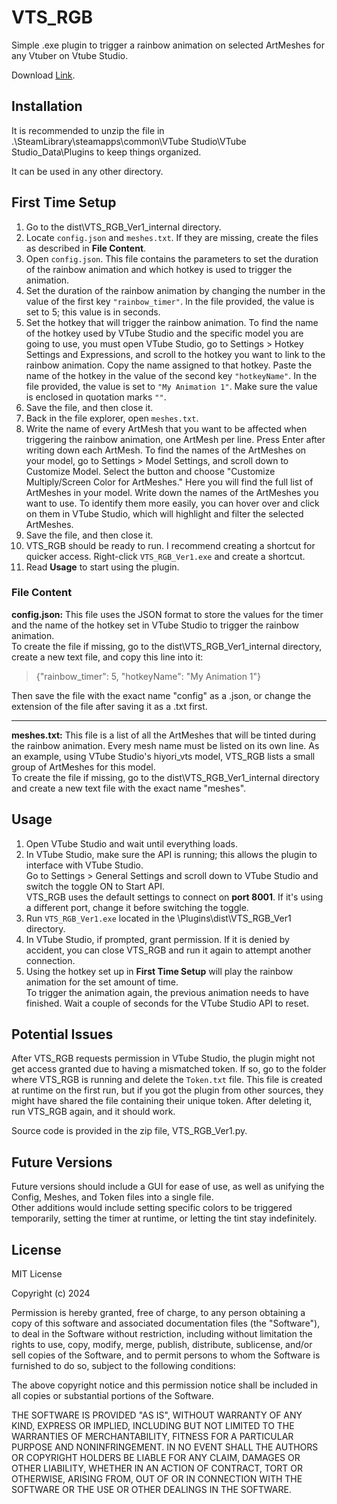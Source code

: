 # VTS_RGB

Simple .exe plugin to trigger a rainbow animation on selected ArtMeshes for any Vtuber on Vtube Studio.

Download [Link](https://github.com/SpikedK/VTS_RGB/archive/refs/heads/main.zip).


## Installation

It is recommended to unzip the file in .\SteamLibrary\steamapps\common\VTube Studio\VTube Studio_Data\Plugins to keep things organized.

It can be used in any other directory.

## First Time Setup

1. Go to the dist\VTS_RGB_Ver1\_internal directory.
2. Locate `config.json` and `meshes.txt`. If they are missing, create the files as described in **File Content**.
3. Open `config.json`. This file contains the parameters to set the duration of the rainbow animation and which hotkey is used to trigger the animation.
4. Set the duration of the rainbow animation by changing the number in the value of the first key `"rainbow_timer"`. In the file provided, the value is set to 5; this value is in seconds.
5. Set the hotkey that will trigger the rainbow animation. To find the name of the hotkey used by VTube Studio and the specific model you are going to use, you must open VTube Studio, go to Settings > Hotkey Settings and Expressions, and scroll to the hotkey you want to link to the rainbow animation. Copy the name assigned to that hotkey. Paste the name of the hotkey in the value of the second key `"hotkeyName"`. In the file provided, the value is set to `"My Animation 1"`. Make sure the value is enclosed in quotation marks `""`.
6. Save the file, and then close it.
7. Back in the file explorer, open `meshes.txt`.
8. Write the name of every ArtMesh that you want to be affected when triggering the rainbow animation, one ArtMesh per line. Press Enter after writing down each ArtMesh. To find the names of the ArtMeshes on your model, go to Settings > Model Settings, and scroll down to Customize Model. Select the button and choose "Customize Multiply/Screen Color for ArtMeshes." Here you will find the full list of ArtMeshes in your model. Write down the names of the ArtMeshes you want to use. To identify them more easily, you can hover over and click on them in VTube Studio, which will highlight and filter the selected ArtMeshes.
9. Save the file, and then close it.
10. VTS_RGB should be ready to run. I recommend creating a shortcut for quicker access. Right-click `VTS_RGB_Ver1.exe` and create a shortcut.
11. Read **Usage** to start using the plugin.

### File Content

**config.json:** This file uses the JSON format to store the values for the timer and the name of the hotkey set in VTube Studio to trigger the rainbow animation.  
To create the file if missing, go to the dist\VTS_RGB_Ver1\_internal directory, create a new text file, and copy this line into it:  
> {"rainbow_timer": 5, "hotkeyName": "My Animation 1"}  

Then save the file with the exact name "config" as a .json, or change the extension of the file after saving it as a .txt first.

---

**meshes.txt:** This file is a list of all the ArtMeshes that will be tinted during the rainbow animation. Every mesh name must be listed on its own line. As an example, using VTube Studio's hiyori_vts model, VTS_RGB lists a small group of ArtMeshes for this model.  
To create the file if missing, go to the dist\VTS_RGB_Ver1\_internal directory and create a new text file with the exact name "meshes".

## Usage

1. Open VTube Studio and wait until everything loads.
2. In VTube Studio, make sure the API is running; this allows the plugin to interface with VTube Studio.  
   Go to Settings > General Settings and scroll down to VTube Studio and switch the toggle ON to Start API.  
   VTS_RGB uses the default settings to connect on **port 8001**. If it's using a different port, change it before switching the toggle.
3. Run `VTS_RGB_Ver1.exe` located in the \Plugins\dist\VTS_RGB_Ver1 directory.
4. In VTube Studio, if prompted, grant permission. If it is denied by accident, you can close VTS_RGB and run it again to attempt another connection.
5. Using the hotkey set up in **First Time Setup** will play the rainbow animation for the set amount of time.  
   To trigger the animation again, the previous animation needs to have finished. Wait a couple of seconds for the VTube Studio API to reset.

## Potential Issues

After VTS_RGB requests permission in VTube Studio, the plugin might not get access granted due to having a mismatched token. If so, go to the folder where VTS_RGB is running and delete the `Token.txt` file. This file is created at runtime on the first run, but if you got the plugin from other sources, they might have shared the file containing their unique token. After deleting it, run VTS_RGB again, and it should work.

Source code is provided in the zip file, VTS_RGB_Ver1.py.

## Future Versions

Future versions should include a GUI for ease of use, as well as unifying the Config, Meshes, and Token files into a single file.  
Other additions would include setting specific colors to be triggered temporarily, setting the timer at runtime, or letting the tint stay indefinitely.

## License

MIT License

Copyright (c) 2024 

Permission is hereby granted, free of charge, to any person obtaining a copy
of this software and associated documentation files (the "Software"), to deal
in the Software without restriction, including without limitation the rights
to use, copy, modify, merge, publish, distribute, sublicense, and/or sell
copies of the Software, and to permit persons to whom the Software is
furnished to do so, subject to the following conditions:

The above copyright notice and this permission notice shall be included in all
copies or substantial portions of the Software.

THE SOFTWARE IS PROVIDED "AS IS", WITHOUT WARRANTY OF ANY KIND, EXPRESS OR
IMPLIED, INCLUDING BUT NOT LIMITED TO THE WARRANTIES OF MERCHANTABILITY,
FITNESS FOR A PARTICULAR PURPOSE AND NONINFRINGEMENT. IN NO EVENT SHALL THE
AUTHORS OR COPYRIGHT HOLDERS BE LIABLE FOR ANY CLAIM, DAMAGES OR OTHER
LIABILITY, WHETHER IN AN ACTION OF CONTRACT, TORT OR OTHERWISE, ARISING FROM,
OUT OF OR IN CONNECTION WITH THE SOFTWARE OR THE USE OR OTHER DEALINGS IN THE
SOFTWARE.

